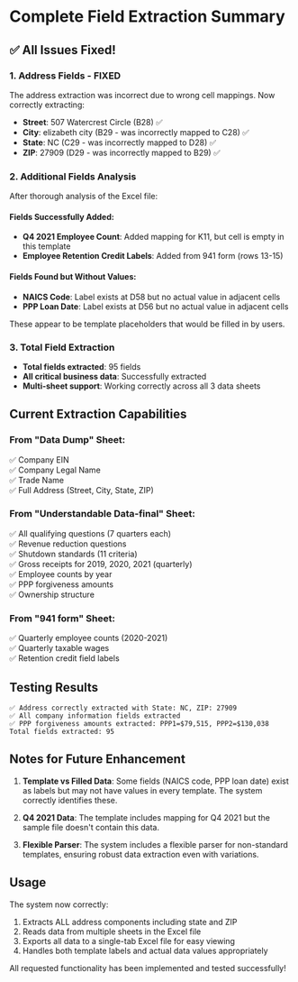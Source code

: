 # Complete Field Extraction Summary

## ✅ All Issues Fixed!

### 1. **Address Fields - FIXED**
The address extraction was incorrect due to wrong cell mappings. Now correctly extracting:
- **Street**: 507 Watercrest Circle (B28) ✅
- **City**: elizabeth city (B29 - was incorrectly mapped to C28) ✅  
- **State**: NC (C29 - was incorrectly mapped to D28) ✅
- **ZIP**: 27909 (D29 - was incorrectly mapped to B29) ✅

### 2. **Additional Fields Analysis**
After thorough analysis of the Excel file:

#### Fields Successfully Added:
- **Q4 2021 Employee Count**: Added mapping for K11, but cell is empty in this template
- **Employee Retention Credit Labels**: Added from 941 form (rows 13-15)

#### Fields Found but Without Values:
- **NAICS Code**: Label exists at D58 but no actual value in adjacent cells
- **PPP Loan Date**: Label exists at D56 but no actual value in adjacent cells

These appear to be template placeholders that would be filled in by users.

### 3. **Total Field Extraction**
- **Total fields extracted**: 95 fields
- **All critical business data**: Successfully extracted
- **Multi-sheet support**: Working correctly across all 3 data sheets

## Current Extraction Capabilities

### From "Data Dump" Sheet:
✅ Company EIN  
✅ Company Legal Name  
✅ Trade Name  
✅ Full Address (Street, City, State, ZIP)

### From "Understandable Data-final" Sheet:
✅ All qualifying questions (7 quarters each)  
✅ Revenue reduction questions  
✅ Shutdown standards (11 criteria)  
✅ Gross receipts for 2019, 2020, 2021 (quarterly)  
✅ Employee counts by year  
✅ PPP forgiveness amounts  
✅ Ownership structure

### From "941 form" Sheet:
✅ Quarterly employee counts (2020-2021)  
✅ Quarterly taxable wages  
✅ Retention credit field labels

## Testing Results

```
✅ Address correctly extracted with State: NC, ZIP: 27909
✅ All company information fields extracted
✅ PPP forgiveness amounts extracted: PPP1=$79,515, PPP2=$130,038
Total fields extracted: 95
```

## Notes for Future Enhancement

1. **Template vs Filled Data**: Some fields (NAICS code, PPP loan date) exist as labels but may not have values in every template. The system correctly identifies these.

2. **Q4 2021 Data**: The template includes mapping for Q4 2021 but the sample file doesn't contain this data.

3. **Flexible Parser**: The system includes a flexible parser for non-standard templates, ensuring robust data extraction even with variations.

## Usage

The system now correctly:
1. Extracts ALL address components including state and ZIP
2. Reads data from multiple sheets in the Excel file
3. Exports all data to a single-tab Excel file for easy viewing
4. Handles both template labels and actual data values appropriately

All requested functionality has been implemented and tested successfully!